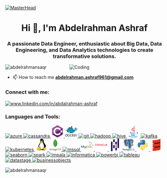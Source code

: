 [![MasterHead](https://t4.ftcdn.net/jpg/04/22/75/43/360_F_422754338_8mV1KgejRJEHF9cXSWsSbFbR5So6Bcm9.jpg)](https://rishavchanda.io)
<h1 align="center">Hi 👋, I'm Abdelrahman Ashraf</h1>
<h3 align="center">A passionate Data Engineer, enthusiastic about Big Data, Data Engineering, and Data Analytics technologies to create transformative solutions.</h3>
<img align="right" alt="Coding" width="300" src="https://media3.giphy.com/media/v1.Y2lkPTc5MGI3NjExcGdxeGVnaGM2d3BvYWYycXp3NmRsNWRpdGR1NjFrYjdqank4dGxvdSZlcD12MV9pbnRlcm5hbF9naWZfYnlfaWQmY3Q9Zw/usXZmmgP9Z7kf39fnq/giphy.gif" />

<p align="left"> <img src="https://komarev.com/ghpvc/?username=abdelrahmansaqr&label=Profile%20views&color=0e75b6&style=flat" alt="abdelrahmansaqr" /> </p>

- 📫 How to reach me **abdelrahman.ashraf961@gmail.com**

<h3 align="left">Connect with me:</h3>
<p align="left">
<a href="https://linkedin.com/in/abdalrahman-ashraf"(https://www.linkedin.com/in/abdalrahman-ashraf/)" target="blank"><img align="center" src="https://raw.githubusercontent.com/rahuldkjain/github-profile-readme-generator/master/src/images/icons/Social/linked-in-alt.svg" alt="www.linkedin.com/in/abdalrahman-ashraf" height="30" width="40" /></a>
</p>

<h3 align="left">Languages and Tools:</h3>
<p align="left"> 
  <a href="https://azure.microsoft.com/en-in/" target="_blank" rel="noreferrer"> 
    <img src="https://www.vectorlogo.zone/logos/microsoft_azure/microsoft_azure-icon.svg" alt="azure" width="40" height="40"/> 
  </a> 
  <a href="https://cassandra.apache.org/" target="_blank" rel="noreferrer"> 
    <img src="https://www.vectorlogo.zone/logos/apache_cassandra/apache_cassandra-icon.svg" alt="cassandra" width="40" height="40"/> 
  </a> 
  <a href="https://www.w3schools.com/cs/" target="_blank" rel="noreferrer"> 
    <img src="https://raw.githubusercontent.com/devicons/devicon/master/icons/csharp/csharp-original.svg" alt="csharp" width="40" height="40"/> 
  </a> 
  <a href="https://www.docker.com/" target="_blank" rel="noreferrer"> 
    <img src="https://raw.githubusercontent.com/devicons/devicon/master/icons/docker/docker-original-wordmark.svg" alt="docker" width="40" height="40"/> 
  </a> 
  <a href="https://git-scm.com/" target="_blank" rel="noreferrer"> 
    <img src="https://www.vectorlogo.zone/logos/git-scm/git-scm-icon.svg" alt="git" width="40" height="40"/> 
  </a> 
  <a href="https://hadoop.apache.org/" target="_blank" rel="noreferrer"> 
    <img src="https://www.vectorlogo.zone/logos/apache_hadoop/apache_hadoop-icon.svg" alt="hadoop" width="40" height="40"/> 
  </a> 
  <a href="https://hive.apache.org/" target="_blank" rel="noreferrer"> 
    <img src="https://www.vectorlogo.zone/logos/apache_hive/apache_hive-icon.svg" alt="hive" width="40" height="40"/> 
  </a> 
  <a href="https://www.java.com" target="_blank" rel="noreferrer"> 
    <img src="https://raw.githubusercontent.com/devicons/devicon/master/icons/java/java-original.svg" alt="java" width="40" height="40"/> 
  </a> 
  <a href="https://kafka.apache.org/" target="_blank" rel="noreferrer"> 
    <img src="https://www.vectorlogo.zone/logos/apache_kafka/apache_kafka-icon.svg" alt="kafka" width="40" height="40"/> 
  </a> 
  <a href="https://kubernetes.io" target="_blank" rel="noreferrer"> 
    <img src="https://www.vectorlogo.zone/logos/kubernetes/kubernetes-icon.svg" alt="kubernetes" width="40" height="40"/> 
  </a> 
  <a href="https://www.linux.org/" target="_blank" rel="noreferrer"> 
    <img src="https://raw.githubusercontent.com/devicons/devicon/master/icons/linux/linux-original.svg" alt="linux" width="40" height="40"/> 
  </a> 
  <a href="https://www.mongodb.com/" target="_blank" rel="noreferrer"> 
    <img src="https://raw.githubusercontent.com/devicons/devicon/master/icons/mongodb/mongodb-original-wordmark.svg" alt="mongodb" width="40" height="40"/> 
  </a> 
  <a href="https://www.microsoft.com/en-us/sql-server" target="_blank" rel="noreferrer"> 
    <img src="https://www.svgrepo.com/show/303229/microsoft-sql-server-logo.svg" alt="mssql" width="40" height="40"/> 
  </a> 
  <a href="https://www.mysql.com/" target="_blank" rel="noreferrer"> 
    <img src="https://raw.githubusercontent.com/devicons/devicon/master/icons/mysql/mysql-original-wordmark.svg" alt="mysql" width="40" height="40"/> 
  </a> 
  <a href="https://www.oracle.com/" target="_blank" rel="noreferrer"> 
    <img src="https://raw.githubusercontent.com/devicons/devicon/master/icons/oracle/oracle-original.svg" alt="oracle" width="40" height="40"/> 
  </a> 
  <a href="https://pandas.pydata.org/" target="_blank" rel="noreferrer"> 
    <img src="https://raw.githubusercontent.com/devicons/devicon/2ae2a900d2f041da66e950e4d48052658d850630/icons/pandas/pandas-original.svg" alt="pandas" width="40" height="40"/> 
  </a> 
  <a href="https://www.postgresql.org" target="_blank" rel="noreferrer"> 
    <img src="https://raw.githubusercontent.com/devicons/devicon/master/icons/postgresql/postgresql-original-wordmark.svg" alt="postgresql" width="40" height="40"/> 
  </a> 
  <a href="https://www.python.org" target="_blank" rel="noreferrer"> 
    <img src="https://raw.githubusercontent.com/devicons/devicon/master/icons/python/python-original.svg" alt="python" width="40" height="40"/> 
  </a> 
  <a href="https://www.scala-lang.org" target="_blank" rel="noreferrer"> 
    <img src="https://raw.githubusercontent.com/devicons/devicon/master/icons/scala/scala-original.svg" alt="scala" width="40" height="40"/> 
  </a> 
  <a href="https://seaborn.pydata.org/" target="_blank" rel="noreferrer"> 
    <img src="https://seaborn.pydata.org/_images/logo-mark-lightbg.svg" alt="seaborn" width="40" height="40"/> 
  </a> 
  <a href="https://spark.apache.org/" target="_blank" rel="noreferrer"> 
    <img src="https://www.vectorlogo.zone/logos/apache_spark/apache_spark-icon.svg" alt="spark" width="40" height="40"/> 
  </a> 
  <a href="https://impala.apache.org/" target="_blank" rel="noreferrer"> 
    <img src="https://w7.pngwing.com/pngs/33/884/png-transparent-apache-impala-hd-logo-thumbnail.png" alt="impala" width="30" height="40"/> 
  </a> 
  <a href="https://www.informatica.com/" target="_blank" rel="noreferrer"> 
    <img src="https://www.vectorlogo.zone/logos/informatica/informatica-icon.svg" alt="informatica" width="40" height="40"/> 
  </a> 
  <a href="https://powerbi.microsoft.com/" target="_blank" rel="noreferrer"> 
    <img src="https://upload.wikimedia.org/wikipedia/commons/thumb/c/cf/New_Power_BI_Logo.svg/1200px-New_Power_BI_Logo.svg.png" alt="powerbi" width="40" height="40"/> 
  </a> 
  <a href="https://www.tableau.com/" target="_blank" rel="noreferrer"> 
    <img src="https://www.portaone.com/wp-content/uploads/2022/09/Logo-Tableau-1.webp" alt="tableau" width="40" height="40"/> 
  </a>
  <a href="https://www.ibm.com/products/infosphere-datastage" target="_blank" rel="noreferrer"> 
    <img src="https://www.vectorlogo.zone/logos/ibm/ibm-icon.svg" alt="datastage" width="40" height="40"/> 
  </a>
  <a href="https://www.sap.com/products/businessobjects-bi.html" target="_blank" rel="noreferrer"> 
    <img src="https://www.vectorlogo.zone/logos/sap/sap-icon.svg" alt="businessobjects" width="40" height="40"/> 
  </a>

<p align="left">
</p>
<p><img align="center" src="https://github-readme-stats.vercel.app/api/top-langs?username=abdelrahmansaqr&show_icons=true&locale=en&layout=compact" alt="abdelrahmansaqr" /></p>
</p>
